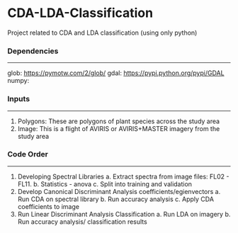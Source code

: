 # CDA-LDA-Classification

Project related to CDA and LDA classification (using only python)

### Dependencies
---
glob: https://pymotw.com/2/glob/
gdal: https://pypi.python.org/pypi/GDAL
numpy: 


### Inputs
---
1. Polygons: These are polygons of plant species across the study area
2. Image: This is a flight of AVIRIS or AVIRIS+MASTER imagery from the study area

### Code Order
---
1. Developing Spectral Libraries
	a. Extract spectra from image files: FL02 - FL11.
	b. Statistics - anova
	c. Split into training and validation 
2. Develop Canonical Discriminant Analysis coefficients/egienvectors
	a. Run CDA on spectral library
	b. Run accuracy analysis
	c. Apply CDA coefficients to image
3. Run Linear Discriminant Analysis Classification
	a. Run LDA on imagery
	b. Run accuracy analysis/ classification results
